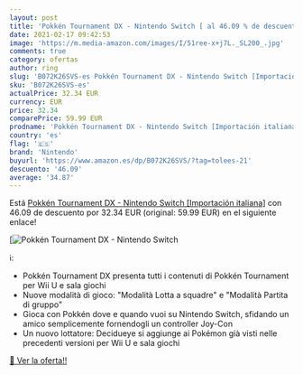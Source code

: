 ```yaml
---
layout: post
title: 'Pokkén Tournament DX - Nintendo Switch [ al 46.09 % de descuento'
date: 2021-02-17 09:42:53
image: 'https://m.media-amazon.com/images/I/51ree-x+j7L._SL200_.jpg'
comments: true
category: ofertas
author: ring
slug: 'B072K26SVS-es Pokkén Tournament DX - Nintendo Switch [Importación italiana]'
sku: 'B072K26SVS-es'
actualPrice: 32.34 EUR
currency: EUR
price: 32.34
comparePrice: 59.99 EUR
prodname: 'Pokkén Tournament DX - Nintendo Switch [Importación italiana]'
country: 'es'
flag: '🇪🇸'
brand: 'Nintendo'
buyurl: 'https://www.amazon.es/dp/B072K26SVS/?tag=tolees-21'
descuento: '46.09'
average: '34.87'
---
```


Está [Pokkén Tournament DX - Nintendo Switch [Importación italiana]](https://www.amazon.es/dp/B072K26SVS/?tag=tolees-21) con 46.09 de descuento por 32.34 EUR (original: 59.99 EUR) en el siguiente enlace!

[![Pokkén Tournament DX - Nintendo Switch [](https://m.media-amazon.com/images/I/51ree-x+j7L._SL200_.jpg)](https://www.amazon.es/dp/B072K26SVS/?tag=tolees-21)

ℹ️:

- Pokkén Tournament DX presenta tutti i contenuti di Pokkén Tournament per Wii U e sala giochi
- Nuove modalità di gioco: "Modalità Lotta a squadre" e "Modalità Partita di gruppo"
- Gioca con Pokkén dove e quando vuoi su Nintendo Switch, sfidando un amico semplicemente fornendogli un controller Joy-Con
- Un nuovo lottatore: Decidueye si aggiunge ai Pokémon già visti nelle precedenti versioni per Wii U e sala giochi

[🛒 Ver la oferta!!](https://www.amazon.es/dp/B072K26SVS/?tag=tolees-21)
